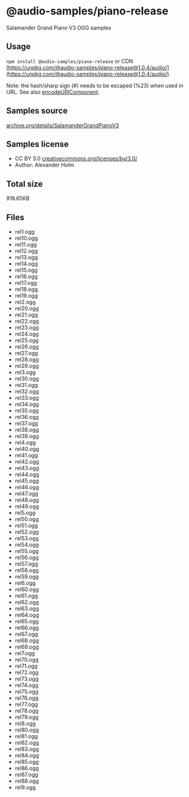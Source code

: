 # @audio-samples/piano-release

Salamander Grand Piano V3 OGG samples

## Usage

`npm install @audio-samples/piano-release` or CDN [https://unpkg.com/@audio-samples/piano-release@1.0.4/audio/](https://unpkg.com/@audio-samples/piano-release@1.0.4/audio/)

Note: the hash/sharp sign (#) needs to be escaped (%23) when used in URL. See also [encodeURIComponent](https://developer.mozilla.org/en-US/docs/Web/JavaScript/Reference/Global_Objects/encodeURIComponent).

## Samples source

[archive.org/details/SalamanderGrandPianoV3](https://archive.org/details/SalamanderGrandPianoV3)

## Samples license

- CC BY 3.0 [creativecommons.org/licenses/by/3.0/](http://creativecommons.org/licenses/by/3.0/)
- Author: Alexander Holm 

## Total size

918.65KB

## Files

- rel1.ogg
- rel10.ogg
- rel11.ogg
- rel12.ogg
- rel13.ogg
- rel14.ogg
- rel15.ogg
- rel16.ogg
- rel17.ogg
- rel18.ogg
- rel19.ogg
- rel2.ogg
- rel20.ogg
- rel21.ogg
- rel22.ogg
- rel23.ogg
- rel24.ogg
- rel25.ogg
- rel26.ogg
- rel27.ogg
- rel28.ogg
- rel29.ogg
- rel3.ogg
- rel30.ogg
- rel31.ogg
- rel32.ogg
- rel33.ogg
- rel34.ogg
- rel35.ogg
- rel36.ogg
- rel37.ogg
- rel38.ogg
- rel39.ogg
- rel4.ogg
- rel40.ogg
- rel41.ogg
- rel42.ogg
- rel43.ogg
- rel44.ogg
- rel45.ogg
- rel46.ogg
- rel47.ogg
- rel48.ogg
- rel49.ogg
- rel5.ogg
- rel50.ogg
- rel51.ogg
- rel52.ogg
- rel53.ogg
- rel54.ogg
- rel55.ogg
- rel56.ogg
- rel57.ogg
- rel58.ogg
- rel59.ogg
- rel6.ogg
- rel60.ogg
- rel61.ogg
- rel62.ogg
- rel63.ogg
- rel64.ogg
- rel65.ogg
- rel66.ogg
- rel67.ogg
- rel68.ogg
- rel69.ogg
- rel7.ogg
- rel70.ogg
- rel71.ogg
- rel72.ogg
- rel73.ogg
- rel74.ogg
- rel75.ogg
- rel76.ogg
- rel77.ogg
- rel78.ogg
- rel79.ogg
- rel8.ogg
- rel80.ogg
- rel81.ogg
- rel82.ogg
- rel83.ogg
- rel84.ogg
- rel85.ogg
- rel86.ogg
- rel87.ogg
- rel88.ogg
- rel9.ogg